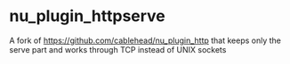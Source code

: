 # nu_plugin_httpserve

A fork of <https://github.com/cablehead/nu_plugin_http> that keeps only the
serve part and works through TCP instead of UNIX sockets
